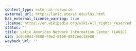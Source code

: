 ```yaml
---
content_type: external-resource
external_url: http://lanic.utexas.edu/las.html
has_external_license_warning: true
license: https://en.wikipedia.org/wiki/All_rights_reserved
status: ''
title: Latin American Network Information Center (LANIC)
uid: 3c0d69d3-9888-49e2-8f66-89f2edc18e80
wayback_url: ''
---
```


